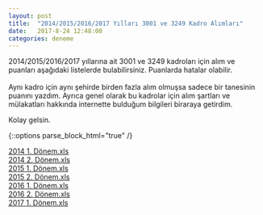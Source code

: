```yaml
---
layout: post
title:  "2014/2015/2016/2017 Yılları 3001 ve 3249 Kadro Alımları"
date:   2017-8-24 12:48:00
categories: deneme
---
```



2014/2015/2016/2017 yıllarına ait 3001 ve 3249 kadroları için alım ve puanları aşağıdaki listelerde bulabilirsiniz. Puanlarda hatalar olabilir. <br/><br/>
Aynı kadro için aynı şehirde birden fazla alım olmuşsa sadece bir tanesinin puanını yazdım. Ayrıca genel olarak bu kadrolar için
alım şartları ve mülakatları hakkında internette bulduğum bilgileri biraraya getirdim.

Kolay gelsin.

{::options parse_block_html="true" /}

[2014 1. Dönem.xls](http://dosya.co/0id38ai98dkj/2014_1._Dönem.xls.html) <br/>
[2014 2. Dönem.xls](http://dosya.co/lskkwzo7b1zm/2014_2._Dönem.xls.html) <br/>
[2015 1. Dönem.xls](http://dosya.co/l6n264tetvfr/2015_1._Dönem.xls.html) <br/>
[2015 2. Dönem.xls](http://dosya.co/bjfenb51sadk/2015_2._Dönem.xls.htm) <br/>
[2016 1. Dönem.xls](http://dosya.co/wbbxf0bowk0n/2016_1._Dönem.xls.html) <br/>
[2016 2. Dönem.xls](http://dosya.co/w2wvj0e31743/2016_2._Dönem.xls.html) <br/>
[2017 1. Dönem.xls](http://dosya.co/ma92y8oqjiyi/2017_1._Dönem.xls.html) <br/>
